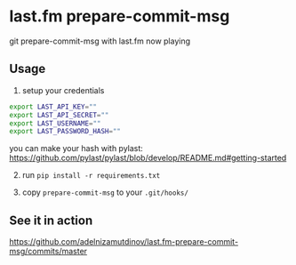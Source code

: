 # last.fm prepare-commit-msg

git prepare-commit-msg with last.fm now playing

## Usage

1) setup your credentials

```bash
export LAST_API_KEY=""
export LAST_API_SECRET=""
export LAST_USERNAME=""
export LAST_PASSWORD_HASH=""
```

you can make your hash with pylast:
https://github.com/pylast/pylast/blob/develop/README.md#getting-started

2) run `pip install -r requirements.txt`

3) copy `prepare-commit-msg` to your `.git/hooks/`

## See it in action

https://github.com/adelnizamutdinov/last.fm-prepare-commit-msg/commits/master
